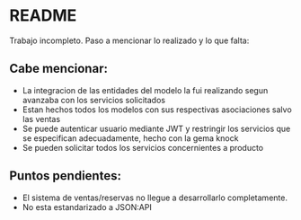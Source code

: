 # README
Trabajo incompleto. Paso a mencionar lo realizado y lo que falta:

## Cabe mencionar:
* La integracion de las entidades del modelo la fui realizando segun avanzaba con los servicios solicitados
* Estan hechos todos los modelos con sus respectivas asociaciones salvo las ventas
* Se puede autenticar usuario mediante JWT y restringir los servicios que se especifican adecuadamente, hecho con la gema knock
* Se pueden solicitar todos los servicios concernientes a producto

## Puntos pendientes:
* El sistema de ventas/reservas no llegue a desarrollarlo completamente.
* No esta estandarizado a JSON:API
